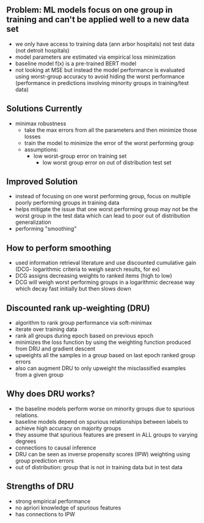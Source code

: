 ## Problem: ML models focus on one group in training and can't be applied well to a new data set 
- we only have access to training data (ann arbor hospitals) not test data (not detroit hospitals)
- model parameters are estimated via empirical loss minimization 
- baseline model f(x) is a pre-trained BERT model 
- not looking at MSE but instead the model performance is evaluated using worst-group accuracy to avoid hiding the worst performance (performance in predictions involving minority groups in training/test data)

## Solutions Currently
- minimax robustness 
	- take the max errors from all the parameters and then minimize those losses
	- train the model to minimize the error of the worst performing group 
	- assumptions: 
		- low worst-group error on training set 
			- low worst group error on out of distribution test set 
## Improved Solution 
- instead of focusing on one worst performing group, focus on multiple poorly performing groups in training data 
- helps mitigate the issue that one worst performing group may not be the worst group in the test data which can lead to poor out of distribution generalization 
- performing "smoothing"

## How to perform smoothing
- used information retrieval literature and use discounted cumulative gain (DCG- logarithmic criteria to weigh search results, for ex)
- DCG assigns decreasing weights to ranked items (high to low) 
- DCG will weigh worst performing groups in a logarithmic decrease way which decay fast initially but then slows down 

## Discounted rank up-weighting (DRU)
- algorithm to rank group performance via soft-minimax
- iterate over training data 
- rank all groups during epoch based on previous epoch 
- minimizes the loss function by using the weighting function produced from DRU and gradient descent 
- upweights all the samples in a group based on last epoch ranked group errors 
- also can augment DRU to only upweight the misclassified examples from a given group 

## Why does DRU works?
- the baseline models perform worse on minority groups due to spurious relations. 
- baseline models depend on spurious relationships between labels to achieve high accuracy on majority groups 
- they assume that spurious features are present in ALL groups to varying degrees 
- connections to causal inference
- DRU can be seen as inverse propensity scores (IPW) weighting using group prediction errors 
- out of distribution: group that is not in training data but in test data 


## Strengths of DRU
- strong empirical performance
- no apriori knowledge of spurious features 
- has connections to IPW 
